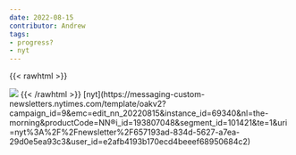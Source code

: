 ```yaml
---
date: 2022-08-15
contributor: Andrew
tags:
- progress?
- nyt
---
```



{{< rawhtml >}}

  <img src="https://static01.nyt.com/images/2022/08/12/briefing/15-morning-stock-income-since-1947/oakImage-1660343760796-jumbo.png">
{{< /rawhtml >}}
[nyt](https://messaging-custom-newsletters.nytimes.com/template/oakv2?campaign_id=9&emc=edit_nn_20220815&instance_id=69340&nl=the-morning&productCode=NN&regi_id=193807048&segment_id=101421&te=1&uri=nyt%3A%2F%2Fnewsletter%2F657193ad-834d-5627-a7ea-29d0e5ea93c3&user_id=e2afb4193b170ecd4beeef68950684c2)



<!-- <img src="https://static01.nyt.com/images/2022/08/12/briefing/15-morning-stock-income-since-1947/oakImage-1660343760796-jumbo.png"> -->
